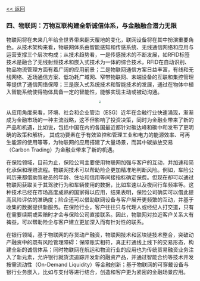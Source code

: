 [<< 返回](/Advisory/FinTech/影响未来金融行业的七大科技要素?id=四、物联网：万物互联构建全新诚信体系，与金融融合潜力无限)

### 四、物联网：万物互联构建全新诚信体系，与金融融合潜力无限  

物联网将在未来几年给全世界带来翻天覆地的变化，联网设备将在其中扮演重要角色。从技术架构来看，物联网体系由智能感知和传感系统、无线通信网络和应用与运营支撑三个层次构成；从技术趋势看，一是传感技术的不断发展，如RFID标签技术是融合了无线射频技术和嵌入式技术为一体的综合技术，RFID在自动识别、物品物流管理方面有着广阔的应用前景；二是物联网通信方案日益丰富，有线和无线网络、近场通信方案、低功耗广域网、窄带物联网、末端设备的互联和集控管理等提供了通信网络保障；三是嵌入式系统技术和智能技术的发展，通过在物体中植入智能系统使得物体具备一定的智能性，能够实现主动或被动沟通。

<div align="center"><img src="https://z3.ax1x.com/2021/08/23/hCxyt0.png" style="zoom:40%;"/></div>

从应用角度来看，环境、社会和企业管治（ESG）近年在金融行业快速涌现，渐渐成为金融市场的一种主流战略，这不但影响了投资决策，同时为金融业带来了新的产品和机遇，比如说，包括中国在内的各国最近都针对碳达峰和碳中和发布了更明确的政策和解析， 其成功要素在于有效监控和管理工业和电力的能源效率、可再生能源的使用等等，为物联网的应用搭建了大量场景，而其中碳排放交易
（Carbon Trading）为金融业带来了新的机遇。

在保险领域，目前为止，保险公司主要使用物联网加强与客户的互动，并加速和简化承保和理赔流程。物联网技术可以帮助险企更加精准地判断风险。例如，车险公司历来都借助驾驶员的年龄、住址和信用等间接指标确定保费。但现在却可以通过物联网获取关于其驾驶行为和车辆使用的数据，比如车速以及夜间行车频率等。这种技术已经在市场高度成熟的国家得以应用，结果表明，保险公司确实可以借此提高风险评估的准确度；险企还可以借助联网设备与客户展开更频繁的互动，并基于收集的数据提供新服务。在保险行业，客户往往只与代理人或经纪人打交道，只有在需要续期或索赔时才会与保险公司直接联系。因此，物联网对拉近客户关系大有裨益，可以帮助险企与客户建立更加深入而有针对性的联系。

在银行领域，基于物联网的存货动产融资，物联网技术和区块链技术整合，突破动产融资中的既有风险管理障碍：保障账实相符，真正打通线上线下的交易形态，构建全新的诚信体系；同时物联网在航运和物流行业的应用也为传统贸易融资业务注入了新元素，允许银行就货流追踪开发新的融资产品，并通过智能合约等技术开发按需流动性（On-Demand Liquidity）等金融创新；基于物联网的可穿戴设备与银行业务嵌入，比如与支付等进行结合，创造和客户更为紧密的金融场景应用。